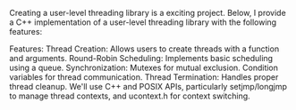 Creating a user-level threading library is a exciting project. Below, I provide a C++ implementation of a user-level threading library with the following features:

Features:
Thread Creation: Allows users to create threads with a function and arguments.
Round-Robin Scheduling: Implements basic scheduling using a queue.
Synchronization:
Mutexes for mutual exclusion.
Condition variables for thread communication.
Thread Termination: Handles proper thread cleanup.
We'll use C++ and POSIX APIs, particularly setjmp/longjmp to manage thread contexts, and ucontext.h for context switching.
